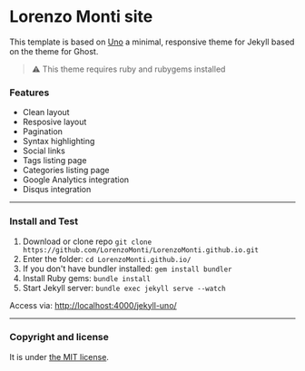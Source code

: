 # Lorenzo Monti site

This template is based on [Uno](https://github.com/daleanthony/Uno) a minimal, responsive theme for Jekyll based on the  theme for Ghost.

> :warning:
  This theme requires ruby and rubygems installed

### Features

* Clean layout
* Resposive layout
* Pagination
* Syntax highlighting
* Social links
* Tags listing page
* Categories listing page
* Google Analytics integration
* Disqus integration

---

### Install and Test

1. Download or clone repo `git clone https://github.com/LorenzoMonti/LorenzoMonti.github.io.git`
2. Enter the folder: `cd LorenzoMonti.github.io/`
3. If you don't have bundler installed: `gem install bundler`
3. Install Ruby gems: `bundle install`
4. Start Jekyll server: `bundle exec jekyll serve --watch`

Access via: [http://localhost:4000/jekyll-uno/](http://localhost:4000/LorenzoMonti.github.io/)

---

### Copyright and license

It is under [the MIT license](/LICENSE).
